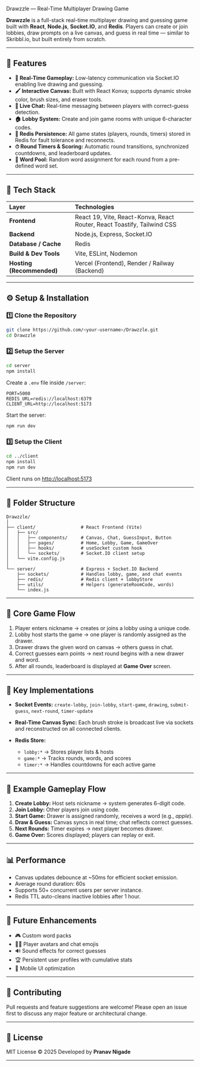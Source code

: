 Drawzzle — Real-Time Multiplayer Drawing Game

**Drawzzle** is a full-stack real-time multiplayer drawing and guessing game built with **React**, **Node.js**, **Socket.IO**, and **Redis**.
Players can create or join lobbies, draw prompts on a live canvas, and guess in real time — similar to Skribbl.io, but built entirely from scratch.

---

## 🚀 Features

* **🎯 Real-Time Gameplay:** Low-latency communication via Socket.IO enabling live drawing and guessing.
* **🖌 Interactive Canvas:** Built with React Konva; supports dynamic stroke color, brush sizes, and eraser tools.
* **💬 Live Chat:** Real-time messaging between players with correct-guess detection.
* **🏠 Lobby System:** Create and join game rooms with unique 6-character codes.
* **🔁 Redis Persistence:** All game states (players, rounds, timers) stored in Redis for fault tolerance and reconnects.
* **⏱ Round Timers & Scoring:** Automatic round transitions, synchronized countdowns, and leaderboard updates.
* **🧠 Word Pool:** Random word assignment for each round from a pre-defined word set.

---

## 🧠 Tech Stack

| Layer                     | Technologies                                                            |
| :------------------------ | :---------------------------------------------------------------------- |
| **Frontend**              | React 19, Vite, React-Konva, React Router, React Toastify, Tailwind CSS |
| **Backend**               | Node.js, Express, Socket.IO                                             |
| **Database / Cache**      | Redis                                                                   |
| **Build & Dev Tools**     | Vite, ESLint, Nodemon                                                   |
| **Hosting (Recommended)** | Vercel (Frontend), Render / Railway (Backend)                           |

---

## ⚙️ Setup & Installation

### 1️⃣ Clone the Repository

```bash
git clone https://github.com/<your-username>/Drawzzle.git
cd Drawzzle
```

### 2️⃣ Setup the Server

```bash
cd server
npm install
```

Create a `.env` file inside `/server`:

```env
PORT=5000
REDIS_URL=redis://localhost:6379
CLIENT_URL=http://localhost:5173
```

Start the server:

```bash
npm run dev
```

### 3️⃣ Setup the Client

```bash
cd ../client
npm install
npm run dev
```

Client runs on [http://localhost:5173](http://localhost:5173)

---

## 🧩 Folder Structure

```
Drawzzle/
│
├── client/                 # React Frontend (Vite)
│   ├── src/
│   │   ├── components/     # Canvas, Chat, GuessInput, Button
│   │   ├── pages/          # Home, Lobby, Game, GameOver
│   │   ├── hooks/          # useSocket custom hook
│   │   └── sockets/        # Socket.IO client setup
│   └── vite.config.js
│
└── server/                 # Express + Socket.IO Backend
    ├── sockets/            # Handles lobby, game, and chat events
    ├── redis/              # Redis client + lobbyStore
    ├── utils/              # Helpers (generateRoomCode, words)
    └── index.js
```

---

## 🧠 Core Game Flow

1. Player enters nickname → creates or joins a lobby using a unique code.
2. Lobby host starts the game → one player is randomly assigned as the drawer.
3. Drawer draws the given word on canvas → others guess in chat.
4. Correct guesses earn points → next round begins with a new drawer and word.
5. After all rounds, leaderboard is displayed at **Game Over** screen.

---

## 🧰 Key Implementations

* **Socket Events:** `create-lobby`, `join-lobby`, `start-game`, `drawing`, `submit-guess`, `next-round`, `timer-update`
* **Real-Time Canvas Sync:** Each brush stroke is broadcast live via sockets and reconstructed on all connected clients.
* **Redis Store:**

  * `lobby:*` → Stores player lists & hosts
  * `game:*` → Tracks rounds, words, and scores
  * `timer:*` → Handles countdowns for each active game

---

## 🧪 Example Gameplay Flow

1. **Create Lobby:** Host sets nickname → system generates 6-digit code.
2. **Join Lobby:** Other players join using code.
3. **Start Game:** Drawer is assigned randomly, receives a word (e.g., *apple*).
4. **Draw & Guess:** Canvas syncs in real time; chat reflects correct guesses.
5. **Next Rounds:** Timer expires → next player becomes drawer.
6. **Game Over:** Scores displayed; players can replay or exit.

---

## 📊 Performance

* Canvas updates debounce at ~50ms for efficient socket emission.
* Average round duration: 60s
* Supports 50+ concurrent users per server instance.
* Redis TTL auto-cleans inactive lobbies after 1 hour.

---

## 🧩 Future Enhancements

* 🎮 Custom word packs
* 🧍‍♂️ Player avatars and chat emojis
* 🔊 Sound effects for correct guesses
* 🏆 Persistent user profiles with cumulative stats
* 📱 Mobile UI optimization

---

## 🤝 Contributing

Pull requests and feature suggestions are welcome!
Please open an issue first to discuss any major feature or architectural change.

---

## 📜 License

MIT License © 2025
Developed by **Pranav Nigade**

---

